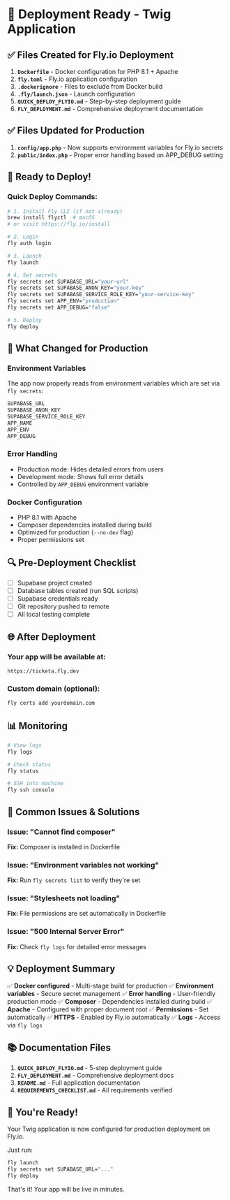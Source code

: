 # 🚀 Deployment Ready - Twig Application

## ✅ Files Created for Fly.io Deployment

1. **`Dockerfile`** - Docker configuration for PHP 8.1 + Apache
2. **`fly.toml`** - Fly.io application configuration
3. **`.dockerignore`** - Files to exclude from Docker build
4. **`.fly/launch.json`** - Launch configuration
5. **`QUICK_DEPLOY_FLYIO.md`** - Step-by-step deployment guide
6. **`FLY_DEPLOYMENT.md`** - Comprehensive deployment documentation

## ✅ Files Updated for Production

1. **`config/app.php`** - Now supports environment variables for Fly.io secrets
2. **`public/index.php`** - Proper error handling based on APP_DEBUG setting

## 🎯 Ready to Deploy!

### Quick Deploy Commands:

```bash
# 1. Install Fly CLI (if not already)
brew install flyctl  # macOS
# or visit https://fly.io/install

# 2. Login
fly auth login

# 3. Launch
fly launch

# 4. Set secrets
fly secrets set SUPABASE_URL="your-url"
fly secrets set SUPABASE_ANON_KEY="your-key"
fly secrets set SUPABASE_SERVICE_ROLE_KEY="your-service-key"
fly secrets set APP_ENV="production"
fly secrets set APP_DEBUG="false"

# 5. Deploy
fly deploy
```

## 📝 What Changed for Production

### Environment Variables
The app now properly reads from environment variables which are set via `fly secrets`:

```bash
SUPABASE_URL
SUPABASE_ANON_KEY
SUPABASE_SERVICE_ROLE_KEY
APP_NAME
APP_ENV
APP_DEBUG
```

### Error Handling
- Production mode: Hides detailed errors from users
- Development mode: Shows full error details
- Controlled by `APP_DEBUG` environment variable

### Docker Configuration
- PHP 8.1 with Apache
- Composer dependencies installed during build
- Optimized for production (`--no-dev` flag)
- Proper permissions set

## 🔍 Pre-Deployment Checklist

- [ ] Supabase project created
- [ ] Database tables created (run SQL scripts)
- [ ] Supabase credentials ready
- [ ] Git repository pushed to remote
- [ ] All local testing complete

## 🌐 After Deployment

### Your app will be available at:
```
https://ticketa.fly.dev
```

### Custom domain (optional):
```bash
fly certs add yourdomain.com
```

## 📊 Monitoring

```bash
# View logs
fly logs

# Check status
fly status

# SSH into machine
fly ssh console
```

## 🐛 Common Issues & Solutions

### Issue: "Cannot find composer"
**Fix:** Composer is installed in Dockerfile

### Issue: "Environment variables not working"
**Fix:** Run `fly secrets list` to verify they're set

### Issue: "Stylesheets not loading"
**Fix:** File permissions are set automatically in Dockerfile

### Issue: "500 Internal Server Error"
**Fix:** Check `fly logs` for detailed error messages

## 💡 Deployment Summary

✅ **Docker configured** - Multi-stage build for production
✅ **Environment variables** - Secure secret management
✅ **Error handling** - User-friendly production mode
✅ **Composer** - Dependencies installed during build
✅ **Apache** - Configured with proper document root
✅ **Permissions** - Set automatically
✅ **HTTPS** - Enabled by Fly.io automatically
✅ **Logs** - Access via `fly logs`

## 📚 Documentation Files

1. **`QUICK_DEPLOY_FLYIO.md`** - 5-step deployment guide
2. **`FLY_DEPLOYMENT.md`** - Comprehensive deployment docs
3. **`README.md`** - Full application documentation
4. **`REQUIREMENTS_CHECKLIST.md`** - All requirements verified

## 🎉 You're Ready!

Your Twig application is now configured for production deployment on Fly.io. 

Just run:
```bash
fly launch
fly secrets set SUPABASE_URL="..."
fly deploy
```

That's it! Your app will be live in minutes.

